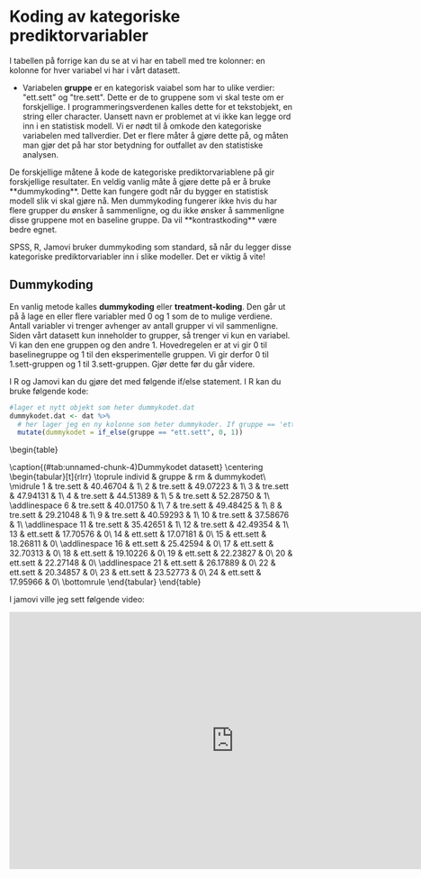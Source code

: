 
# Koding av kategoriske prediktorvariabler
I tabellen på forrige kan du se at vi har en tabell med tre kolonner: en kolonne for hver variabel vi har i vårt datasett. 

* Variabelen **gruppe** er en kategorisk vaiabel som har to ulike verdier: "ett.sett" og "tre.sett". Dette er de to gruppene som vi skal teste om er forskjellige. I programmeringsverdenen kalles dette for et tekstobjekt, en string eller character. Uansett navn er problemet at vi ikke kan legge ord inn i en statistisk modell. Vi er nødt til å omkode den kategoriske variabelen med tallverdier. Det er flere måter å gjøre dette på, og måten man gjør det på har stor betydning for outfallet av den statistiske analysen.

<div class="danger">
De forskjellige måtene å kode de kategoriske prediktorvariablene på gir forskjellige resultater. En veldig vanlig måte å gjøre dette på er å bruke **dummykoding**. Dette kan fungere godt når du bygger en statistisk modell slik vi skal gjøre nå. Men dummykoding fungerer ikke hvis du har flere grupper du ønsker å sammenligne, og du ikke ønsker å sammenligne disse gruppene mot en baseline gruppe. Da vil **kontrastkoding** være bedre egnet. 

SPSS, R, Jamovi bruker dummykoding som standard, så når du legger disse kategoriske prediktorvariabler inn i slike modeller. Det er viktig å vite!

</div>




## Dummykoding
En vanlig metode kalles **dummykoding** eller **treatment-koding**. Den går ut på å lage en eller flere variabler med 0 og 1 som de to mulige verdiene. Antall variabler vi trenger avhenger av antall grupper vi vil sammenligne. Siden vårt datasett kun inneholder to grupper, så trenger vi kun en variabel. Vi kan den ene gruppen og den andre 1. Hovedregelen er at vi gir 0 til baselinegruppe og 1 til den eksperimentelle gruppen. Vi gir derfor 0 til 1.sett-gruppen og 1 til 3.sett-gruppen. Gjør dette før du går videre.



I R og Jamovi kan du gjøre det med følgende if/else statement. I R kan du bruke følgende kode:


```r
#lager et nytt objekt som heter dummykodet.dat
dummykodet.dat <- dat %>%
  # her lager jeg en ny kolonne som heter dummykoder. If gruppe == 'ett.sett', gi verdien 0, else gi de 1.
  mutate(dummykodet = if_else(gruppe == "ett.sett", 0, 1))
```


\begin{table}

\caption{(\#tab:unnamed-chunk-4)Dummykodet datasett}
\centering
\begin{tabular}[t]{rlrr}
\toprule
individ & gruppe & rm & dummykodet\\
\midrule
1 & tre.sett & 40.46704 & 1\\
2 & tre.sett & 49.07223 & 1\\
3 & tre.sett & 47.94131 & 1\\
4 & tre.sett & 44.51389 & 1\\
5 & tre.sett & 52.28750 & 1\\
\addlinespace
6 & tre.sett & 40.01750 & 1\\
7 & tre.sett & 49.48425 & 1\\
8 & tre.sett & 29.21048 & 1\\
9 & tre.sett & 40.59293 & 1\\
10 & tre.sett & 37.58676 & 1\\
\addlinespace
11 & tre.sett & 35.42651 & 1\\
12 & tre.sett & 42.49354 & 1\\
13 & ett.sett & 17.70576 & 0\\
14 & ett.sett & 17.07181 & 0\\
15 & ett.sett & 18.26811 & 0\\
\addlinespace
16 & ett.sett & 25.42594 & 0\\
17 & ett.sett & 32.70313 & 0\\
18 & ett.sett & 19.10226 & 0\\
19 & ett.sett & 22.23827 & 0\\
20 & ett.sett & 22.27148 & 0\\
\addlinespace
21 & ett.sett & 26.17889 & 0\\
22 & ett.sett & 20.34857 & 0\\
23 & ett.sett & 23.52773 & 0\\
24 & ett.sett & 17.95966 & 0\\
\bottomrule
\end{tabular}
\end{table}

I jamovi ville jeg sett følgende video: 

<iframe width="797" height="457" src="https://www.youtube.com/embed/iITxK27LfZk" title="YouTube video player" frameborder="0" allow="accelerometer; autoplay; clipboard-write; encrypted-media; gyroscope; picture-in-picture" allowfullscreen></iframe>


